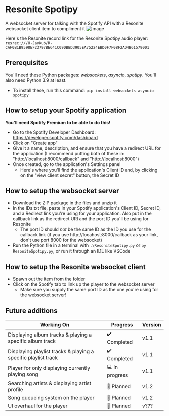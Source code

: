 # Resonite Spotipy
A websocket server for talking with the Spotify API with a Resonite websocket client item to compliment it
![image](https://github.com/user-attachments/assets/77ffd3cb-40c4-4e48-99d1-e778760c18f3)

Here's the Resonite record link for the Resonite Spotipy audio player:
`resrec:///U-JayKub/R-CAF0B1B9598EF23797BE641C09DBBD3905EA75224EBD0F7F08F2AD4B61579001`

## Prerequisites
You'll need these Python packages: *websockets*, *asyncio*, *spotipy*. You'll also need Python 3.9 at least.
- To install these, run this command: ```pip install websockets asyncio spotipy```

## How to setup your Spotify application
**You'll need Spotify Premium to be able to do this!**
- Go to the Spotify Developer Dashboard: https://developer.spotify.com/dashboard
- Click on "Create app"
- Give it a name, description, and ensure that you have a redirect URL for the application (I recommend putting both of these in: "http://localhost:8000/callback" and "http://localhost:8000")
- Once created, go to the application's Settings panel
    - Here's where you'll find the application's Client ID and, by clicking on the "view client secret" button, the Secret ID

## How to setup the websocket server
- Download the ZIP package in the files and unzip it
- In the IDs.txt file, paste in your Spotify application's Client ID, Secret ID, and a Redirect link you're using for your application. Also put in the callback link as the redirect URI and the port ID you'll be using for Resonite
    - The port ID should *not* be the same ID as the ID you use for the callback link (if you use http://locahost:8000/callback as your link, don't use port 8000 for the websocket)
- Run the Python file in a terminal with `.\ResoniteSpotipy.py` or `py ResoniteSpotipy.py`, or run it through an IDE like VSCode

## How to setup the Resonite websocket client
- Spawn out the item from the folder
- Click on the Spotify tab to link up the player to the websocket server
    - Make sure you supply the same port ID as the one you're using for the websocket server!

## Future additions
| Working On | Progress | Version |
| ---------- | -------- | ------- |
| Displaying album tracks & playing a specific album track | ✔️ Completed | v1.1 |
| Displaying playlist tracks & playing a specific playlist track | ✔️ Completed | v1.1 |
| Player for only displaying currently playing song | 💻 In progress | v1.1 |
| Searching artists & displaying artist profile | 📝 Planned | v1.2 |
| Song queueing system on the player | 📝 Planned | v1.2 |
| UI overhaul for the player | 📝 Planned | v??? |
